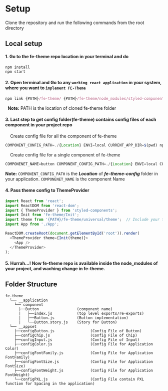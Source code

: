 # Setup
Clone the repository and run the following commands from the root directory   

## Local setup

#### 1. Go to the fe-theme repo location in your terminal and do 
```
npm install
npm start
```

#### 2. Open terminal and Go to any ```working react application``` in your system, where you want to ```implement FE-Theme```

```js
npm link {PATH}/fe-theme/ {PATH}/fe-theme/node_modules/styled-components/ {PATH}/fe-theme/node_modules/react {PATH}/fe-theme/node_modules/react-dom 
```
&nbsp;&nbsp;**Note:** PATH is the location of cloned fe-theme folder

#### 3. Last step to get config folder(fe-theme) contains config files of each component in your project repo 

&nbsp;&nbsp;&nbsp;&nbsp;Create config file for all the component of fe-theme
```js
COMPONENT_CONFIG_PATH=./{Location} ENVI=local CURRENT_APP_DIR=$(pwd) npm run theme-prepare --prefix ./node_modules/fe-theme
```

&nbsp;&nbsp;&nbsp;&nbsp;Create config file for a single component of fe-theme
```js
COMPONENET_NAME=button COMPONENT_CONFIG_PATH=./{Location} ENVI=local CURRENT_APP_DIR=$(pwd)  npm run theme-prepare --prefix ./node_modules/fe-theme
```
**Note:** 
```COMPONENT_CONFIG_PATH``` is the ***Location*** of ***fe-theme-config*** folder in your application.
```COMPONENET_NAME``` is the component Name

#### 4. Pass theme config to ThemeProvider 
```js
import React from 'react';
import ReactDOM from 'react-dom';
import { ThemeProvider } from 'styled-components';
import Init from 'fe-theme/Init';
import theme from '{PATH}/fe-theme/universal/theme';  // Include your theme to fe-theme
import App from './App';

ReactDOM.createRoot(document.getElementById('root')).render(
  <ThemeProvider theme={Init(theme)}>
    <App />
  </ThemeProvider>
);
```

#### 5. Hurrah...! Now fe-theme repo is available inside the node_modules of your project, and waching change in fe-theme.


## Folder Structure

```
fe-theme
  └── __application      
    └── component                   
      ├──Button                 (component name)
      |   ├──index.js           (top level exports/re-exports)
      |   ├──Button.js          (Button implementation)
      |   └──Button.story.js    (Story for Button)
  └── __appset
    ├──configButton.js                (Config File of Button)
    ├──configChip.js                  (Config File of Chip)
    ├──configInput.js                 (Config File of Input)
    ├──configColor.js                 (Config File for Application Color)
    ├──configFontFamily.js            (Config File for Application FontFamily)
    ├──configFontSize.js              (Config File for Application FontSize)
    ├──configFontWeight.js            (Config File for Application FontWeight)
    └──configPXL.js                   (Config File contain PXL function for Spacing in the application)
      
```
